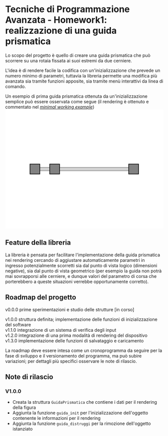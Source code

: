 # Tecniche di Programmazione Avanzata - Homework1: realizzazione di una guida prismatica

Lo scopo del progetto è quello di creare una guida prismatica che può scorrere su una rotaia fissata ai suoi estremi da due cerniere.

L'idea è di rendere facile la codifica con un'inizializzazione che prevede un numero minimo di parametri, tuttavia la libreria permette una modifica più avanzata sia tramite funzioni apposite, sia tramite menù interattivi da linea di comando.

Un esempio di prima guida prismatica ottenuta da un'inizializzazione semplice può essere osservata come segue (il rendering è ottenuto e commentato nel [_minimal working example_](mwe.cpp))
![](mwe_result1.svg)

## Feature della libreria

La libreria è pensata per facilitare l'implementazione della guida prismatica nei rendering cercando di aggiustare automaticamente parametri in ingresso potenzialmente scorretti sia dal punto di vista logico (dimensioni negative), sia dal punto di vista geometrico (per esempio la guida non potrà mai sovrapporsi alle cerniere, e dunque valori del parametro di corsa che porterebbero a queste situazioni verrebbe opportunamente corretto).

## Roadmap del progetto

v0.0.0 prime sperimentazioni e studio delle strutture \[in corso\]


v1.0.0 struttura definita; implementazione delle funzioni di inizializzazione del software \
v1.1.0 integrazione di un sistema di verifica degli input \
v1.2.0 integrazione di una prima modalità di rendering del dispositivo \
v1.3.0 implementazione delle funzioni di salvataggio e caricamento

La roadmap deve essere intesa come un cronoprogramma da seguire per la fase di sviluppo e il versionamento del programma, ma può subire variazioni; per dettagli più specifici osservare le note di rilascio.


## Note di rilascio
### V1.0.0
- Creata la struttura `GuidaPrismatica` che contiene i dati per il rendering della figura
- Aggiunta la funzione `guida_init` per l'inizializzazione dell'oggetto contenente le informazioni per il rendering
- Aggiunta la funzione `guida_distruggi` per la rimozione dell'oggetto istanziato
